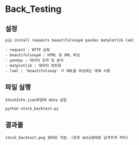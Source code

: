 # Back_Testing

## 설정

```
pip install requests beautifulsoup4 pandas matplotlib lxml

- request : HTTP 요청
- beautifulsoup4 : HTML 및 XML 파싱
- pandas : 데이터 조작 및 분석
- matplotlib : 데이터 차트화
- lxml : 'beautifulsoup' 가 XML을 파싱하는 데에 사용

```

## 파일 실행
```
StockInfo.json파일에 data 삽입

python stock_backtest.py
```

## 결과물

```
stock_backtest.png 형태로 저장. (추후 data형태로 넘겨주게 처리)
```
